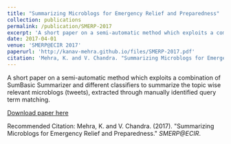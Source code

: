 ```yaml
---
title: "Summarizing Microblogs for Emergency Relief and Preparedness"
collection: publications
permalink: /publication/SMERP-2017
excerpt: 'A short paper on a semi-automatic method which exploits a combination of SumBasic Summarizer and different classifiers to summarize the topic wise relevant microblogs (tweets), extracted through manually identified query term matching.'
date: 2017-04-01
venue: 'SMERP@ECIR 2017'
paperurl: 'http://kanav-mehra.github.io/files/SMERP-2017.pdf'
citation: 'Mehra, K. and V. Chandra. "Summarizing Microblogs for Emergency Relief and Preparedness." SMERP@ECIR (2017).'
---
```

A short paper on a semi-automatic method which exploits a combination of SumBasic Summarizer and different classifiers to summarize the topic wise relevant microblogs (tweets), extracted through manually identified query term matching.

[Download paper here](http://academicpages.github.io/files/paper1.pdf)

Recommended Citation: Mehra, K. and V. Chandra. (2017). "Summarizing Microblogs for Emergency Relief and Preparedness." <i>SMERP@ECIR</i>.